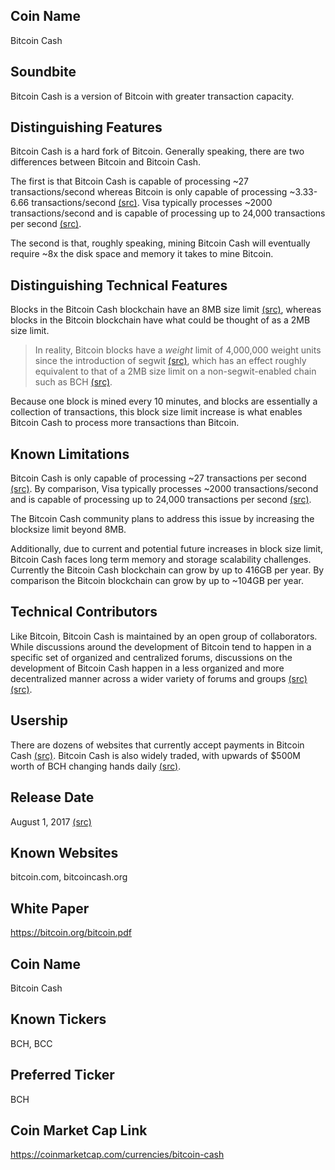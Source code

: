 ## Coin Name

Bitcoin Cash

## Soundbite

Bitcoin Cash is a version of Bitcoin with greater transaction capacity. 

## Distinguishing Features

Bitcoin Cash is a hard fork of Bitcoin. Generally speaking, there are two differences between Bitcoin and Bitcoin Cash. 

The first is that Bitcoin Cash is capable of processing ~27 transactions/second whereas Bitcoin is only capable of processing ~3.33-6.66 transactions/second [(src)](https://bitcoin.stackexchange.com/a/71480/51219). Visa typically processes ~2000 transactions/second and is capable of processing up to 24,000 transactions per second [(src)](https://usa.visa.com/run-your-business/small-business-tools/retail.html).

The second is that, roughly speaking, mining Bitcoin Cash will eventually require ~8x the disk space and memory it takes to mine Bitcoin.

## Distinguishing Technical Features

Blocks in the Bitcoin Cash blockchain have an 8MB size limit [(src)](https://en.wikipedia.org/wiki/Bitcoin_Cash#Launch), whereas blocks in the Bitcoin blockchain have what could be thought of as a 2MB size limit. 

> In reality, Bitcoin blocks have a _weight_ limit of 4,000,000 weight units since the introduction of segwit [(src)](https://github.com/bitcoin/bips/blob/master/bip-0141.mediawiki), which has an effect roughly equivalent to that of a 2MB size limit on a non-segwit-enabled chain such as BCH [(src)](https://blog.bitmex.com/the-segwit-transaction-capacity-increase-part-1/). 

Because one block is mined every 10 minutes, and blocks are essentially a collection of transactions, this block size limit increase is what enables Bitcoin Cash to process more transactions than Bitcoin.

## Known Limitations

Bitcoin Cash is only capable of processing ~27 transactions per second [(src)](https://bitcoin.stackexchange.com/questions/71346/whats-the-difference-between-btc-and-bch-transaction-capacity/71347#71347). By comparison, Visa typically processes ~2000 transactions/second and is capable of processing up to 24,000 transactions per second [(src)](https://usa.visa.com/run-your-business/small-business-tools/retail.html).

The Bitcoin Cash community plans to address this issue by increasing the blocksize limit beyond 8MB.

Additionally, due to current and potential future increases in block size limit, Bitcoin Cash faces long term memory and storage scalability challenges. Currently the Bitcoin Cash blockchain can grow by up to 416GB per year. By comparison the Bitcoin blockchain can grow by up to ~104GB per year. 

## Technical Contributors

Like Bitcoin, Bitcoin Cash is maintained by an open group of collaborators. While discussions around the development of Bitcoin tend to happen in a specific set of organized and centralized forums, discussions on the development of Bitcoin Cash happen in a less organized and more decentralized manner across a wider variety of forums and groups [(src)](https://www.reddit.com/r/btc/comments/7o9s4u/where_does_bitcoin_cash_development_discussion/) [(src)](https://www.reddit.com/r/btc/comments/6rj5eb/where_is_bitcoin_cash_github/). 

## Usership

There are dozens of websites that currently accept payments in Bitcoin Cash [(src)](https://acceptbitcoin.cash/). Bitcoin Cash is also widely traded, with upwards of $500M worth of BCH changing hands daily [(src)](https://coinmarketcap.com/currencies/bitcoin-cash/).

## Release Date

August 1, 2017 [(src)](https://en.wikipedia.org/wiki/Bitcoin_Cash)

## Known Websites

bitcoin.com, bitcoincash.org

## White Paper

https://bitcoin.org/bitcoin.pdf

## Coin Name

Bitcoin Cash

## Known Tickers

BCH, BCC

## Preferred Ticker

BCH

## Coin Market Cap Link

https://coinmarketcap.com/currencies/bitcoin-cash

